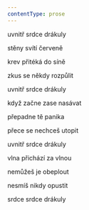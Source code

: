 ```yaml
---
contentType: prose
---
```


<section>

uvnitř srdce drákuly

stěny svítí červeně

krev přitéká do síně

zkus se někdy rozpůlit

uvnitř srdce drákuly

když začne zase nasávat

přepadne tě panika

přece se nechceš utopit

uvnitř srdce drákuly

vlna přichází za vlnou

nemůžeš je obeplout

nesmíš nikdy opustit

srdce srdce drákuly

</section>
